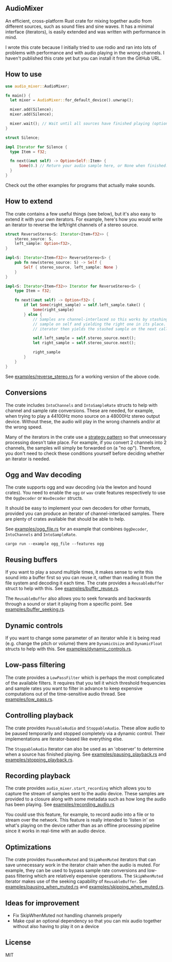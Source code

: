 ## AudioMixer

An efficient, cross-platform Rust crate for mixing together audio from different
sources, such as sound files and sine waves. It has a minimal interface (iterators),
is easily extended and was written with performance in mind.

I wrote this crate because I initially tried to use rodio and ran into lots of
problems with performance and with audio playing in the wrong channels. I haven't
published this crate yet but you can install it from the GitHub URL.

## How to use

```rust
use audio_mixer::AudioMixer;

fn main() {
  let mixer = AudioMixer::for_default_device().unwrap();

  mixer.add(Silence);
  mixer.add(Silence);

  mixer.wait(); // Wait until all sources have finished playing (optional).
}

struct Silence;

impl Iterator for Silence {
  type Item = f32;

  fn next(&mut self) -> Option<Self::Item> {
      Some(0.) // Return your audio sample here, or None when finished.
  }
}
```

Check out the other examples for programs that actually make sounds.

## How to extend

The crate contains a few useful things (see below), but it's also easy to extend
it with your own iterators. For example, here's how you would write an iterator
to reverse the left/right channels of a stereo source.

```rust
struct ReverseStereo<S: Iterator<Item=f32>> {
    stereo_source: S,
    left_sample: Option<f32>,
}

impl<S: Iterator<Item=f32>> ReverseStereo<S> {
    pub fn new(stereo_source: S) -> Self {
        Self { stereo_source, left_sample: None }
    }
}

impl<S: Iterator<Item=f32>> Iterator for ReverseStereo<S> {
    type Item = f32;

    fn next(&mut self) -> Option<f32> {
        if let Some(right_sample) = self.left_sample.take() {
            Some(right_sample)
        } else {
            // Samples are channel-interlaced so this works by stashing the left
            // sample on self and yielding the right one in its place. The
            // iterator then yields the stashed sample on the next call.

            self.left_sample = self.stereo_source.next();
            let right_sample = self.stereo_source.next();

            right_sample
        }
    }
}
```

See [examples/reverse_stereo.rs](examples/reverse_stereo.rs) for a working
version of the above code.

## Conversions

The crate includes `IntoChannels` and `IntoSampleRate` structs to help with
channel and sample rate conversions. These are needed, for example, when trying
to play a 44100Hz mono source on a 48000Hz stereo output device. Without these,
the audio will play in the wrong channels and/or at the wrong speed.

Many of the iterators in the crate use a
[strategy pattern](https://en.wikipedia.org/wiki/Strategy_pattern) so that
unnecessary processing doesn't take place. For example, if you convert 2
channels into 2 channels, the samples will simply be forwarded on (a "no op").
Therefore, you don't need to check these conditions yourself before
deciding whether an iterator is needed.

## Ogg and Wav decoding

The crate supports ogg and wav decoding (via the lewton and hound crates). You
need to enable the `ogg` or `wav` crate features respectively to use the
`OggDecoder` or `WavDecoder` structs.

It should be easy to implement your own decoders for other formats, provided you
can produce an iterator of channel-interlaced samples. There are plenty of
crates available that should be able to help.

See [examples/ogg_file.rs](examples/ogg_file.rs) for an example that combines
`OggDecoder`, `IntoChannels` and `IntoSampleRate`.

```
cargo run --example ogg_file --features ogg
```

## Reusing buffers

If you want to play a sound multiple times, it makes sense to write this sound
into a buffer first so you can reuse it, rather than reading it from the file
system and decoding it each time. The crate provides a `ReusableBuffer` struct
to help with this. See [examples/buffer_reuse.rs](examples/buffer_reuse.rs).

The `ReusableBuffer` also allows you to seek forwards and backwards through a
sound or start it playing from a specific point. See
[examples/buffer_seeking.rs](examples/buffer_seeking.rs).

## Dynamic controls

If you want to change some parameter of an iterator while it is being read
(e.g. change the pitch or volume) there are `DynamicUsize` and `DynamicFloat`
structs to help with this. See [examples/dynamic_controls.rs](examples/dynamic_controls.rs).

## Low-pass filtering

The crate provides a `LowPassFilter` which is perhaps the most complicated of
the available filters. It requires that you tell it which threshold frequencies
and sample rates you want to filter in advance to keep expensive computations
out of the time-sensitive audio thread. See [examples/low_pass.rs](examples/low_pass.rs).

## Controlling playback

The crate provides `PausableAudio` and `StoppableAudio`. These allow audio to be
paused temporarily and stopped completely via a dynamic control. Their
implementations are iterator-based like everything else.

The `StoppableAudio` iterator can also be used as an 'observer' to determine
when a source has finished playing. See
[examples/pausing_playback.rs](examples/pausing_playback.rs) and
[examples/stopping_playback.rs](examples/stopping_playback.rs).

## Recording playback

The crate provides `audio_mixer.start_recording` which allows you to capture the
stream of samples sent to the audio device. These samples are provided to a
closure along with some metadata such as how long the audio has been playing.
See [examples/recording_audio.rs](examples/recording_audio.rs)

You could use this feature, for example, to record audio into a file or to
stream over the network. This feature is really intended to 'listen in' on
what's playing on the device rather than as an offline processing pipeline
since it works in real-time with an audio device.

## Optimizations

The crate provides `PauseWhenMuted` and `SkipWhenMuted` iterators that can save
unnecessary work in the iterator chain when the audio is muted. For example,
they can be used to bypass sample rate conversions and low-pass filtering which
are relatively expensive operations. The `SkipWhenMuted` iterator makes use of
the seeking capability of `ReusableBuffer`. See
[examples/pausing_when_muted.rs](examples/pausing_when_muted.rs) and
[examples/skipping_when_muted.rs](examples/skipping_when_muted.rs).

## Ideas for improvement

- Fix SkipWhenMuted not handling channels properly
- Make cpal an optional dependency so that you can mix audio together without
  also having to play it on a device

## License

MIT
